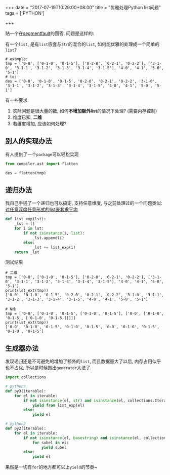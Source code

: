 +++
date = "2017-07-19T10:29:00+08:00"
title = "优雅处理Python list问题"
tags = ['PYTHON']

+++

贴一个在[segmentfault](https://segmentfault.com/q/1010000010242056/a-1020000010249040)的回答, 问题是这样的:

有一个`list`, 是有`list`嵌套与`Str`的混合的`list`, 如何能优雅的处理成一个简单的`list`?

```shell
# example:
tmp = ['0-0', ['0-1-0', '0-1-5'], ['0-2-0', '0-2-1', '0-2-2'], ['3-1-0', '3-1-1', '3-1-2', '3-1-3', '3-1-4', '3-1-5'], '4-0', '4-1', '5-0', '5-1']
# to:
des = ['0-0', '0-1-0', '0-1-5', '0-2-0', '0-2-1', '0-2-2', '3-1-0', '3-1-1', '3-1-2', '3-1-3', '3-1-4', '3-1-5', '4-0', '4-1', '5-0', '5-1']
```

有一些要求:

1. 实际问题是很大量的数, 如何**不增加额外list**的情况下处理? (需要内存控制)
2. 维度已知, **二维**
3. 若维度增加, 应该如何处理?

## 别人的实现办法

有人提供了一个`package`可以轻松实现

```python
from compiler.ast import flatten

des = flatten(tmp)
```

## 递归办法

我自己手搓了一个递归也可以搞定, 支持任意维度, 与之前处理过的一个问题类似: [对任意深度任意形式的list嵌套求平均](https://ferstar.org/post/root/dui-ren-yi-shen-du-ren-yi-xing-shi-de-listqian-tao-qiu-ping-jun)

```python
def list_exp(lst):
    _lst = []
    for i in lst:
        if not isinstance(i, list):
            _lst.append(i)
        else:
            _lst += list_exp(i)
    return _lst
```

测试结果

```shell
# 二维
tmp = ['0-0', ['0-1-0', '0-1-5'], ['0-2-0', '0-2-1', '0-2-2'], ['3-1-0', '3-1-1', '3-1-2', '3-1-3', '3-1-4', '3-1-5'], '4-0', '4-1', '5-0', '5-1']
print(lst_ext(tmp))
['0-0', '0-1-0', '0-1-5', '0-2-0', '0-2-1', '0-2-2', '3-1-0', '3-1-1', '3-1-2', '3-1-3', '3-1-4', '3-1-5', '4-0', '4-1', '5-0', '5-1']

# N维
tmp = ['0-0', ['0-1-0', '0-1-5', ['0-1-0', '0-1-5'], ['0-0', ['0-1-0', '0-1-5', ['0-1-0', '0-1-5']]]]]
print(lst_ext(tmp))
['0-0', '0-1-0', '0-1-5', '0-1-0', '0-1-5', '0-0', '0-1-0', '0-1-5', '0-1-0', '0-1-5']
```
## 生成器办法

发现递归还是不可避免的增加了额外的`list`, 而且数据量大了以后, 内存占用似乎也不占优, 所以是时候搬出`generator`大法了.

```python
import collections

# python3
def py3(iterable):
    for el in iterable:
        if not isinstance(el, str) and isinstance(el, collections.Iterable):
            yield from list_exp(el)
        else:
            yield el

# python2
def py2(iterable):
    for el in iterable:
        if not isinstance(el, basestring) and isinstance(el, collections.Iterable):
            for subel in el:
                yield subel
        else:
            yield el
```

果然是一切有`for`的地方都可以上`yield`的节奏~